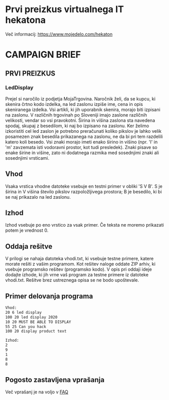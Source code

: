 # Prvi preizkus virtualnega IT hekatona

Več informacij: https://www.mojedelo.com/hekaton

# CAMPAIGN BRIEF
## PRVI PREIZKUS
### LedDisplay

Prejel si naročilo iz podjetja MojaTrgovina. Naročnik želi, da se kupcu, ki skenira črtno kodo izdelka, na led zaslonu izpiše ime, cena in opis skeniranega izdelka. Vsi artikli, ki jih uporabnik skenira, morajo biti izpisani na zaslonu. V različnih trgovinah po Sloveniji imajo zaslone različnih velikosti, vendar so vsi pravokotni. Širina in višina zaslona sta navedena spodaj, skupaj z besedilom, ki naj bo izpisano na zaslonu. Ker želimo izkoristiti cel led zaslon je potrebno preračunati koliko pikslov je lahko velik posamezen znak besedila prikazanega na zaslonu, ne da bi pri tem razdelili katero koli besedo. Vsi znaki morajo imeti enako širino in višino (npr. 'l' in 'm' zavzemata isti vodoravni prostor, kot tudi presledek). Znaki pisave so enake širine in višine, zato ni dodatnega razmika med sosednjimi znaki ali sosednjimi vrsticami.

## Vhod

Vsaka vrstica vhodne datoteke vsebuje en testni primer v obliki 'S V B'. S je širina in V višina število pikslov razpoložljivega prostora; B je besedilo, ki bi se naj prikazalo na led zaslonu.

## Izhod

Izhod vsebuje po eno vrstico za vsak primer. Če teksta ne moremo prikazati potem je vrednost 0.

## Oddaja rešitve

V prilogi se nahaja datoteka vhodi.txt, ki vsebuje testne primere, katere morate rešiti z vašim programom. Kot rešitev naloge oddate ZIP arhiv, ki vsebuje programsko rešitev (programsko kodo). V opis pri oddaji ideje dodajte izhode, ki jih vrne vaš program za testne primere iz datoteke vhodi.txt. Rešitve brez ustreznega opisa se ne bodo upoštevale.

## Primer delovanja programa
```sh
Vhod:
20 6 led display
100 20 led display 2020
10 20 MUST BE ABLE TO DISPLAY
55 25 Can you hack
100 20 display product text

Izhod:
2
9
1
8
8
```

## Pogosto zastavljena vprašanja
Več vprašanj je na voljo v [FAQ](FAQ.md)